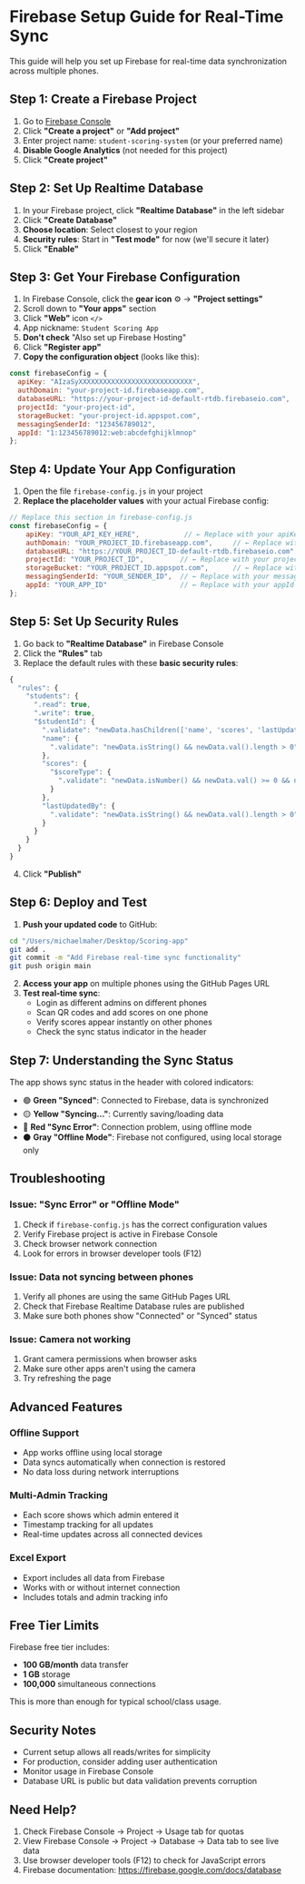 # Firebase Setup Guide for Real-Time Sync

This guide will help you set up Firebase for real-time data synchronization across multiple phones.

## Step 1: Create a Firebase Project

1. Go to [Firebase Console](https://console.firebase.google.com/)
2. Click **"Create a project"** or **"Add project"**
3. Enter project name: `student-scoring-system` (or your preferred name)
4. **Disable Google Analytics** (not needed for this project)
5. Click **"Create project"**

## Step 2: Set Up Realtime Database

1. In your Firebase project, click **"Realtime Database"** in the left sidebar
2. Click **"Create Database"**
3. **Choose location**: Select closest to your region
4. **Security rules**: Start in **"Test mode"** for now (we'll secure it later)
5. Click **"Enable"**

## Step 3: Get Your Firebase Configuration

1. In Firebase Console, click the **gear icon** ⚙️ → **"Project settings"**
2. Scroll down to **"Your apps"** section
3. Click **"Web"** icon `</>`
4. App nickname: `Student Scoring App`
5. **Don't check** "Also set up Firebase Hosting"
6. Click **"Register app"**
7. **Copy the configuration object** (looks like this):

```javascript
const firebaseConfig = {
  apiKey: "AIzaSyXXXXXXXXXXXXXXXXXXXXXXXXXXXX",
  authDomain: "your-project-id.firebaseapp.com",
  databaseURL: "https://your-project-id-default-rtdb.firebaseio.com",
  projectId: "your-project-id",
  storageBucket: "your-project-id.appspot.com",
  messagingSenderId: "123456789012",
  appId: "1:123456789012:web:abcdefghijklmnop"
};
```

## Step 4: Update Your App Configuration

1. Open the file `firebase-config.js` in your project
2. **Replace the placeholder values** with your actual Firebase config:

```javascript
// Replace this section in firebase-config.js
const firebaseConfig = {
    apiKey: "YOUR_API_KEY_HERE",           // ← Replace with your apiKey
    authDomain: "YOUR_PROJECT_ID.firebaseapp.com",     // ← Replace with your authDomain
    databaseURL: "https://YOUR_PROJECT_ID-default-rtdb.firebaseio.com", // ← Replace with your databaseURL
    projectId: "YOUR_PROJECT_ID",         // ← Replace with your projectId
    storageBucket: "YOUR_PROJECT_ID.appspot.com",      // ← Replace with your storageBucket
    messagingSenderId: "YOUR_SENDER_ID",  // ← Replace with your messagingSenderId
    appId: "YOUR_APP_ID"                  // ← Replace with your appId
};
```

## Step 5: Set Up Security Rules

1. Go back to **"Realtime Database"** in Firebase Console
2. Click the **"Rules"** tab
3. Replace the default rules with these **basic security rules**:

```javascript
{
  "rules": {
    "students": {
      ".read": true,
      ".write": true,
      "$studentId": {
        ".validate": "newData.hasChildren(['name', 'scores', 'lastUpdated', 'lastUpdatedBy'])",
        "name": {
          ".validate": "newData.isString() && newData.val().length > 0"
        },
        "scores": {
          "$scoreType": {
            ".validate": "newData.isNumber() && newData.val() >= 0 && newData.val() <= 100"
          }
        },
        "lastUpdatedBy": {
          ".validate": "newData.isString() && newData.val().length > 0"
        }
      }
    }
  }
}
```

4. Click **"Publish"**

## Step 6: Deploy and Test

1. **Push your updated code** to GitHub:
```bash
cd "/Users/michaelmaher/Desktop/Scoring-app"
git add .
git commit -m "Add Firebase real-time sync functionality"
git push origin main
```

2. **Access your app** on multiple phones using the GitHub Pages URL
3. **Test real-time sync**:
   - Login as different admins on different phones
   - Scan QR codes and add scores on one phone
   - Verify scores appear instantly on other phones
   - Check the sync status indicator in the header

## Step 7: Understanding the Sync Status

The app shows sync status in the header with colored indicators:

- 🟢 **Green "Synced"**: Connected to Firebase, data is synchronized
- 🟡 **Yellow "Syncing..."**: Currently saving/loading data
- 🔴 **Red "Sync Error"**: Connection problem, using offline mode
- ⚫ **Gray "Offline Mode"**: Firebase not configured, using local storage only

## Troubleshooting

### Issue: "Sync Error" or "Offline Mode"
1. Check if `firebase-config.js` has the correct configuration values
2. Verify Firebase project is active in Firebase Console
3. Check browser network connection
4. Look for errors in browser developer tools (F12)

### Issue: Data not syncing between phones
1. Verify all phones are using the same GitHub Pages URL
2. Check that Firebase Realtime Database rules are published
3. Make sure both phones show "Connected" or "Synced" status

### Issue: Camera not working
1. Grant camera permissions when browser asks
2. Make sure other apps aren't using the camera
3. Try refreshing the page

## Advanced Features

### Offline Support
- App works offline using local storage
- Data syncs automatically when connection is restored
- No data loss during network interruptions

### Multi-Admin Tracking
- Each score shows which admin entered it
- Timestamp tracking for all updates
- Real-time updates across all connected devices

### Excel Export
- Export includes all data from Firebase
- Works with or without internet connection
- Includes totals and admin tracking info

## Free Tier Limits

Firebase free tier includes:
- **100 GB/month** data transfer
- **1 GB** storage
- **100,000** simultaneous connections

This is more than enough for typical school/class usage.

## Security Notes

- Current setup allows all reads/writes for simplicity
- For production, consider adding user authentication
- Monitor usage in Firebase Console
- Database URL is public but data validation prevents corruption

## Need Help?

1. Check Firebase Console → Project → Usage tab for quotas
2. View Firebase Console → Project → Database → Data tab to see live data
3. Use browser developer tools (F12) to check for JavaScript errors
4. Firebase documentation: https://firebase.google.com/docs/database